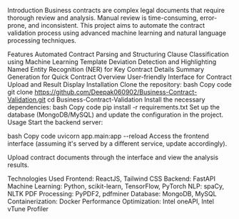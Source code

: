Introduction
Business contracts are complex legal documents that require thorough review and analysis. Manual review is time-consuming, error-prone, and inconsistent. This project aims to automate the contract validation process using advanced machine learning and natural language processing techniques.

Features
Automated Contract Parsing and Structuring
Clause Classification using Machine Learning
Template Deviation Detection and Highlighting
Named Entity Recognition (NER) for Key Contract Details
Summary Generation for Quick Contract Overview
User-friendly Interface for Contract Upload and Result Display
Installation
Clone the repository:
bash
Copy code
git clone https://github.com/Deepak060902/Business-Contract-Validation.git
cd Business-Contract-Validation
Install the necessary dependencies:
bash
Copy code
pip install -r requirements.txt
Set up the database (MongoDB/MySQL) and update the configuration in the project.
Usage
Start the backend server:

bash
Copy code
uvicorn app.main:app --reload
Access the frontend interface (assuming it's served by a different service, update accordingly).

Upload contract documents through the interface and view the analysis results.

Technologies Used
Frontend: ReactJS, Tailwind CSS
Backend: FastAPI
Machine Learning: Python, scikit-learn, TensorFlow, PyTorch
NLP: spaCy, NLTK
PDF Processing: PyPDF2, pdfminer
Database: MongoDB, MySQL
Containerization: Docker
Performance Optimization: Intel oneAPI, Intel vTune Profiler
